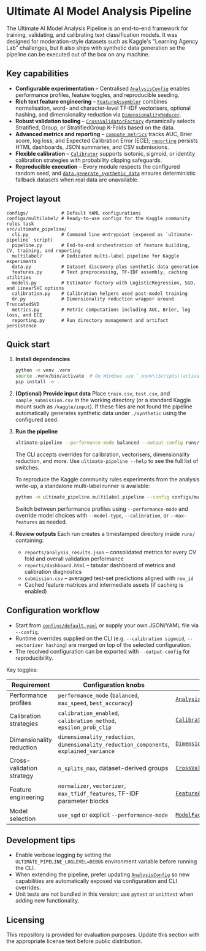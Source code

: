 # Ultimate AI Model Analysis Pipeline

The Ultimate AI Model Analysis Pipeline is an end-to-end framework for training, validating, and calibrating text classification models. It was designed for moderation-style datasets such as Kaggle's "Learning Agency Lab" challenges, but it also ships with synthetic data generation so the pipeline can be executed out of the box on any machine.

## Key capabilities

- **Configurable experimentation** – Centralised [`AnalysisConfig`](src/ultimate_pipeline/config.py) enables performance profiles, feature toggles, and reproducible seeding.
- **Rich text feature engineering** – [`FeatureAssembler`](src/ultimate_pipeline/features.py) combines normalisation, word- and character-level TF-IDF vectorisers, optional hashing, and dimensionality reduction via [`DimensionalityReducer`](src/ultimate_pipeline/dr.py).
- **Robust validation tooling** – [`CrossValidatorFactory`](src/ultimate_pipeline/cv.py) dynamically selects Stratified, Group, or StratifiedGroup K-Folds based on the data.
- **Advanced metrics and reporting** – [`compute_metrics`](src/ultimate_pipeline/metrics.py) tracks AUC, Brier score, log loss, and Expected Calibration Error (ECE); [`reporting`](src/ultimate_pipeline/reporting.py) persists HTML dashboards, JSON summaries, and CSV submissions.
- **Flexible calibration** – [`Calibrator`](src/ultimate_pipeline/calibration.py) supports isotonic, sigmoid, or identity calibration strategies with probability clipping safeguards.
- **Reproducible execution** – Every module respects the configured random seed, and [`data.generate_synthetic_data`](src/ultimate_pipeline/data.py) ensures deterministic fallback datasets when real data are unavailable.

## Project layout

```
configs/            # Default YAML configurations
configs/multilabel/ # Ready-to-use configs for the Kaggle community rules task
src/ultimate_pipeline/
  cli.py            # Command line entrypoint (exposed as `ultimate-pipeline` script)
  pipeline.py       # End-to-end orchestration of feature building, CV, training, and reporting
  multilabel/       # Dedicated multi-label pipeline for Kaggle experiments
  data.py           # Dataset discovery plus synthetic data generation
  features.py       # Text preprocessing, TF-IDF assembly, caching utilities
  models.py         # Estimator factory with LogisticRegression, SGD, and LinearSVC options
  calibration.py    # Calibration helpers used post-model training
  dr.py             # Dimensionality reduction wrapper around TruncatedSVD
  metrics.py        # Metric computations including AUC, Brier, log loss, and ECE
  reporting.py      # Run directory management and artifact persistence
```

## Quick start

1. **Install dependencies**
   ```bash
   python -m venv .venv
   source .venv/bin/activate  # On Windows use `.venv\\Scripts\\activate`
   pip install -e .
   ```

2. **(Optional) Provide input data**
   Place `train.csv`, `test.csv`, and `sample_submission.csv` in the working directory (or a standard Kaggle mount such as `/kaggle/input`). If these files are not found the pipeline automatically generates synthetic data under `./synthetic` using the configured seed.

3. **Run the pipeline**
   ```bash
   ultimate-pipeline --performance-mode balanced --output-config runs/latest_config.json
   ```
   The CLI accepts overrides for calibration, vectorisers, dimensionality reduction, and more. Use `ultimate-pipeline --help` to see the full list of switches.

   To reproduce the Kaggle community rules experiments from the analysis write-up,
   a standalone multi-label runner is available:

   ```bash
   python -m ultimate_pipeline.multilabel.pipeline --config configs/multilabel/baseline.yaml
   ```

   Switch between performance profiles using `--performance-mode` and override
   model choices with `--model-type`, `--calibration`, or `--max-features` as needed.

4. **Review outputs**
   Each run creates a timestamped directory inside `runs/` containing:
   - `reports/analysis_results.json` – consolidated metrics for every CV fold and overall validation performance
   - `reports/dashboard.html` – tabular dashboard of metrics and calibration diagnostics
   - `submission.csv` – averaged test-set predictions aligned with `row_id`
   - Cached feature matrices and intermediate assets (if caching is enabled)

## Configuration workflow

- Start from [`configs/default.yaml`](configs/default.yaml) or supply your own JSON/YAML file via `--config`.
- Runtime overrides supplied on the CLI (e.g. `--calibration sigmoid`, `--vectorizer hashing`) are merged on top of the selected configuration.
- The resolved configuration can be exported with `--output-config` for reproducibility.

Key toggles:

| Requirement | Configuration knobs | Implementation |
|-------------|---------------------|----------------|
| Performance profiles | `performance_mode` (`balanced`, `max_speed`, `best_accuracy`) | [`AnalysisConfig._apply_performance_mode`](src/ultimate_pipeline/config.py) |
| Calibration strategies | `calibration_enabled`, `calibration_method`, `epsilon_prob_clip` | [`Calibrator`](src/ultimate_pipeline/calibration.py) |
| Dimensionality reduction | `dimensionality_reduction`, `dimensionality_reduction_components`, `explained_variance` | [`DimensionalityReducer`](src/ultimate_pipeline/dr.py) |
| Cross-validation strategy | `n_splits_max`, dataset-derived groups | [`CrossValidatorFactory`](src/ultimate_pipeline/cv.py) |
| Feature engineering | `normalizer`, `vectorizer`, `max_tfidf_features`, TF-IDF parameter blocks | [`FeatureAssembler`](src/ultimate_pipeline/features.py) |
| Model selection | `use_sgd` or explicit `--performance-mode` | [`ModelFactory`](src/ultimate_pipeline/models.py) |

## Development tips

- Enable verbose logging by setting the `ULTIMATE_PIPELINE_LOGLEVEL=DEBUG` environment variable before running the CLI.
- When extending the pipeline, prefer updating [`AnalysisConfig`](src/ultimate_pipeline/config.py) so new capabilities are automatically exposed via configuration and CLI overrides.
- Unit tests are not bundled in this version; use `pytest` or `unittest` when adding new functionality.

## Licensing

This repository is provided for evaluation purposes. Update this section with the appropriate license text before public distribution.
